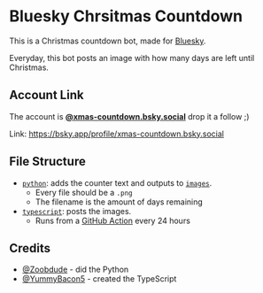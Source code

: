 # Bluesky Chrsitmas Countdown

This is a Christmas countdown bot, made for [Bluesky](https://bsky.app).

Everyday, this bot posts an image with how many days are left until Christmas.

## Account Link

The account is **[@xmas-countdown.bsky.social](https://bsky.app/profile/xmas-countdown.bsky.social)** drop it a follow ;)

Link: https://bsky.app/profile/xmas-countdown.bsky.social

## File Structure

- [`python`](https://github.com/Zoobdude/bluesky-chrsitmas-countdown/tree/main/python): adds the counter text and outputs to [`images`](https://github.com/Zoobdude/bluesky-chrsitmas-countdown/tree/main/images).
  - Every file should be a `.png`
  - The filename is the amount of days remaining
- [`typescript`](https://github.com/Zoobdude/bluesky-chrsitmas-countdown/tree/main/typescript): posts the images.
  - Runs from a [GitHub Action](https://github.com/Zoobdude/bluesky-chrsitmas-countdown/blob/main/.github/workflows/main.yml) every 24 hours

## Credits

- [@Zoobdude](https://github.com/Zoobdude) - did the Python
- [@YummyBacon5](https://github.com/YummyBacon5) - created the TypeScript
